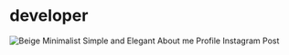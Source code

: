 # developer
![Beige Minimalist Simple and Elegant About me Profile Instagram Post](https://user-images.githubusercontent.com/91558562/214916852-92ba7d97-1f9c-4f64-b126-f5885a947961.jpg)
